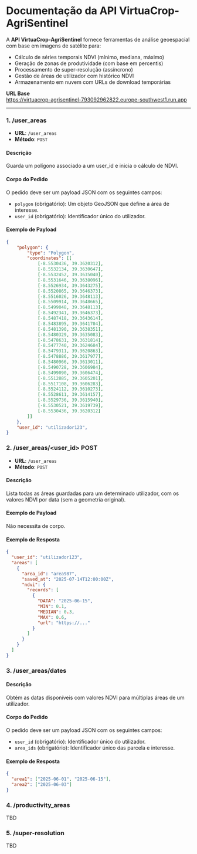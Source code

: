 # Documentação da API VirtuaCrop-AgriSentinel

A **API VirtuaCrop-AgriSentinel** fornece ferramentas de análise geoespacial com base em imagens de satélite para:

- Cálculo de séries temporais NDVI (mínimo, mediana, máximo)
- Geração de zonas de produtividade (com base em percentis)
- Processamento de super-resolução (assíncrono)
- Gestão de áreas de utilizador com histórico NDVI
- Armazenamento em nuvem com URLs de download temporárias

**URL Base**  
https://virtuacrop-agrisentinel-793092962822.europe-southwest1.run.app

---

### 1. /user_areas

- **URL**: `/user_areas`  
- **Método**: `POST`

#### Descrição

Guarda um polígono associado a um user_id e inicia o cálculo de NDVI.

#### Corpo do Pedido

O pedido deve ser um payload JSON com os seguintes campos:

- `polygon` (obrigatório): Um objeto GeoJSON que define a área de interesse.  
- `user_id` (obrigatório): Identificador único do utilizador.  

#### Exemplo de Payload

```json
{
    "polygon": {
        "type": "Polygon",
        "coordinates": [[
            [-8.5530436, 39.3620312],
            [-8.5532134, 39.3630647],
            [-8.5532452, 39.3635040],
            [-8.5531646, 39.3638096],
            [-8.5526934, 39.3643275],
            [-8.5520865, 39.3646373],
            [-8.5516026, 39.3648113],
            [-8.5509914, 39.3648665],
            [-8.5499048, 39.3648113],
            [-8.5492341, 39.3646373],
            [-8.5487418, 39.3643614],
            [-8.5483895, 39.3641704],
            [-8.5481390, 39.3638351],
            [-8.5480329, 39.3635083],
            [-8.5478631, 39.3631814],
            [-8.5477740, 39.3624684],
            [-8.5479311, 39.3620863],
            [-8.5478886, 39.3617977],
            [-8.5480966, 39.3613011],
            [-8.5490728, 39.3606984],
            [-8.5499090, 39.3606474],
            [-8.5512885, 39.3605201],
            [-8.5517108, 39.3606283],
            [-8.5524112, 39.3610273],
            [-8.5528611, 39.3614157],
            [-8.5529736, 39.3615940],
            [-8.5530521, 39.3619739],
            [-8.5530436, 39.3620312]
        ]]
    },
    "user_id": "utilizador123",
}
```


### 2. /user_areas/<user_id> POST

- **URL**: `/user_areas`  
- **Método**: `POST`
  
#### Descrição

Lista todas as áreas guardadas para um determinado utilizador, com os valores NDVI por data (sem a geometria original).

#### Exemplo de Payload

Não necessita de corpo.

#### Exemplo de Resposta

```json
{
  "user_id": "utilizador123",
  "areas": [
    {
      "area_id": "area987",
      "saved_at": "2025-07-14T12:00:00Z",
      "ndvi": {
        "records": [
          {
            "DATA": "2025-06-15",
            "MIN": 0.1,
            "MEDIAN": 0.3,
            "MAX": 0.6,
            "url": "https://..."
          }
        ]
      }
    }
  ]
}
```

### 3. /user_areas/dates

#### Descrição

Obtém as datas disponíveis com valores NDVI para múltiplas áreas de um utilizador.

#### Corpo do Pedido

O pedido deve ser um payload JSON com os seguintes campos:

- `user_id` (obrigatório): Identificador único do utilizador.  
- `area_ids` (obrigatório): Identificador único das parcela e interesse.  

#### Exemplo de Resposta

```json
{
  "area1": ["2025-06-01", "2025-06-15"],
  "area2": ["2025-06-03"]
}
```

### 4. /productivity_areas

TBD

### 5. /super-resolution

TBD
